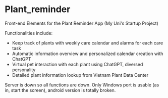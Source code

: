 # Plant_reminder

Front-end Elements for the Plant Reminder App (My Uni's Startup Project)

Functionalities include: 
- Keep track of plants with weekly care calendar and alarms for each care task
- Automatic information overview and personalized calendar creation with ChatGPT
- Virtual pet interaction with each plant using ChatGPT, diversed personality
- Detailed plant information lookup from Vietnam Plant Data Center
  
Server is down so all functions are down. Only Windows port is usable (as in, start the screen), android version is totally broken.
